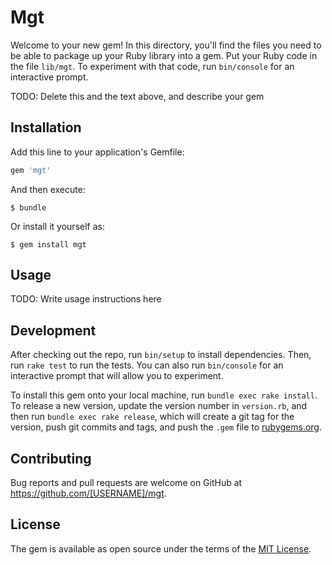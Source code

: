 # Mgt

Welcome to your new gem! In this directory, you'll find the files you need to be able to package up your Ruby library into a gem. Put your Ruby code in the file `lib/mgt`. To experiment with that code, run `bin/console` for an interactive prompt.

TODO: Delete this and the text above, and describe your gem

## Installation

Add this line to your application's Gemfile:

```ruby
gem 'mgt'
```

And then execute:

    $ bundle

Or install it yourself as:

    $ gem install mgt

## Usage

TODO: Write usage instructions here

## Development

After checking out the repo, run `bin/setup` to install dependencies. Then, run `rake test` to run the tests. You can also run `bin/console` for an interactive prompt that will allow you to experiment.

To install this gem onto your local machine, run `bundle exec rake install`. To release a new version, update the version number in `version.rb`, and then run `bundle exec rake release`, which will create a git tag for the version, push git commits and tags, and push the `.gem` file to [rubygems.org](https://rubygems.org).

## Contributing

Bug reports and pull requests are welcome on GitHub at https://github.com/[USERNAME]/mgt.


## License

The gem is available as open source under the terms of the [MIT License](http://opensource.org/licenses/MIT).

